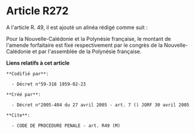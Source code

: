 # Article R272

A l'article R. 49, il est ajouté un alinéa rédigé comme suit :

Pour la Nouvelle-Calédonie et la Polynésie française, le montant de l'amende forfaitaire est fixé respectivement par le
congrès de la Nouvelle-Calédonie et par l'assemblée de la Polynésie française.

**Liens relatifs à cet article**

	**Codifié par**:

	  - Décret n°59-318 1959-02-23

	**Créé par**:

	  - Décret n°2005-404 du 27 avril 2005 - art. 7 () JORF 30 avril 2005

	**Cite**:

	  - CODE DE PROCEDURE PENALE - art. R49 (M)
